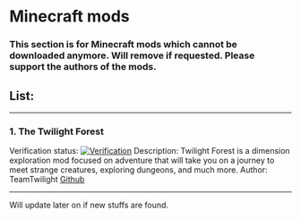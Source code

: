 # Minecraft mods
### This section is for Minecraft mods which cannot be downloaded anymore. Will remove if requested. Please support the authors of the mods.



## List:

---

### 1. The Twilight Forest
Verification status: [![Verification](https://img.shields.io/badge/verified-%E2%9C%85completey%20original-yellow)](https://www.curseforge.com/minecraft/mc-mods/the-twilight-forest)
Description: Twilight Forest is a dimension exploration mod focused on adventure that will take you on a journey to meet strange creatures, exploring dungeons, and much more.
Author: TeamTwilight [Github](https://github.com/TeamTwilight)

---

Will update later on if new stuffs are found.
